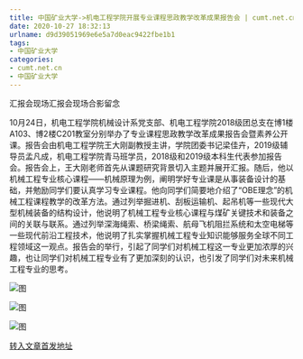 ```yaml
---
title: 中国矿业大学->机电工程学院开展专业课程思政教学改革成果报告会 | cumt.net.cn
date: 2020-10-27 18:32:13
urlname: d9d39051969e6e5a7d0eac9422fbe1b1
tags: 
- 中国矿业大学
categories:
- cumt.net.cn
- 中国矿业大学
---
```

汇报会现场汇报会现场合影留念

10月24日，机电工程学院机械设计系党支部、机电工程学院2018级团总支在博1楼A103、博2楼C201教室分别举办了专业课程思政教学改革成果报告会暨素养公开课。报告会由机电工程学院王大刚副教授主讲，学院团委书记梁佳卉，2019级辅导员孟凡成，机电工程学院青马班学员，2018级和2019级本科生代表参加报告会。报告会上，王大刚老师首先从课题研究背景切入主题并展开汇报。随后，他以机械工程专业核心课程——机械原理为例，阐明学好专业课是从事装备设计的基础，并勉励同学们要认真学习专业课程。他向同学们简要地介绍了“OBE理念”的机械工程课程教学的改革方法。通过列举掘进机、刮板运输机、起吊机等一些现代大型机械装备的结构设计，他说明了机械工程专业核心课程与煤矿关键技术和装备之间的关联与联系。通过列举深海绳索、桥梁绳索、航母飞机阻拦系统和太空电梯等一些现代前沿工程技术，他说明了扎实掌握机械工程专业知识能够服务全球不同工程领域这一观点。报告会的举行，引起了同学们对机械工程这一专业更加浓厚的兴趣，也让同学们对机械工程专业有了更加深刻的认识，也引发了同学们对未来机械工程专业的思考。

![图](http://xwzx.cumt.edu.cn/_upload/article/images/5c/a0/fc57787f4166abaeb6f3c38c5a78/42a68bdb-2638-4ec1-b086-6dc2a4348da8.jpg)

![图](http://xwzx.cumt.edu.cn/_upload/article/images/5c/a0/fc57787f4166abaeb6f3c38c5a78/0b5a1adf-87b4-44ed-bfb0-df8ce1de8d3f.jpg)

![图](http://xwzx.cumt.edu.cn/_upload/article/images/5c/a0/fc57787f4166abaeb6f3c38c5a78/4d626d8c-74ea-4163-b863-78c49d7f7bbb.jpg)

[转入文章首发地址](http://xwzx.cumt.edu.cn/d5/bb/c523a579003/page.htm)